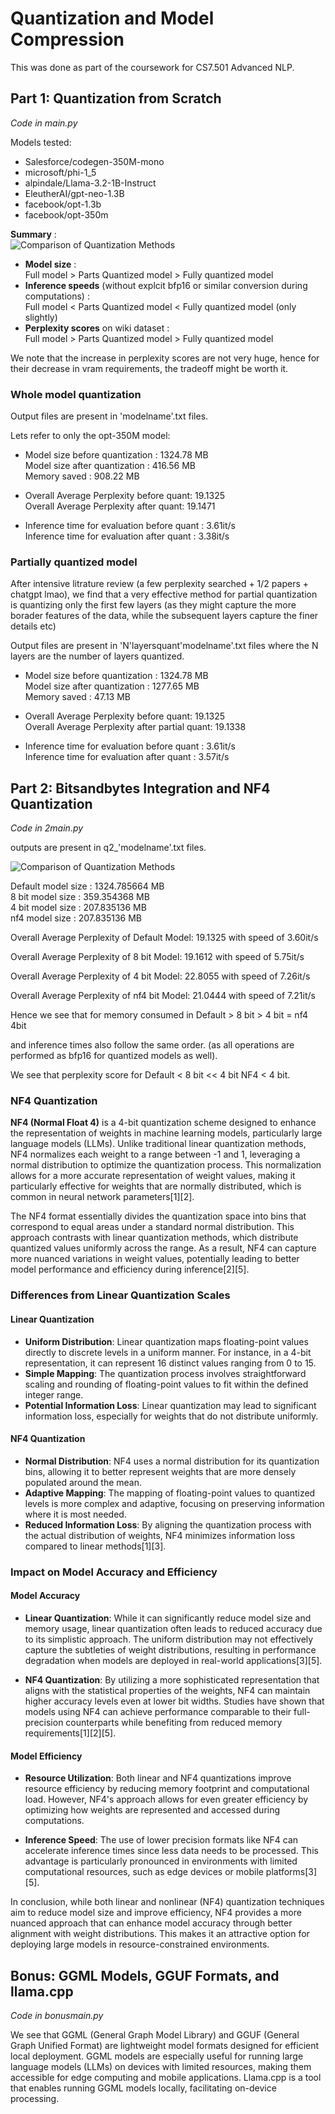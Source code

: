 # Quantization and Model Compression

This was done as part of the coursework for CS7.501 Advanced NLP.


## Part 1: Quantization from Scratch

_Code in main.py_

Models tested:

- Salesforce/codegen-350M-mono
- microsoft/phi-1_5
- alpindale/Llama-3.2-1B-Instruct
- EleutherAI/gpt-neo-1.3B
- facebook/opt-1.3b
- facebook/opt-350m


**Summary** :\
![Comparison of Quantization Methods](./comparison_part2.png)
- **Model size** :\
 Full model > Parts Quantized model > Fully quantized model
- **Inference speeds** (without explcit bfp16 or similar conversion during computations) :\
 Full model < Parts Quantized model < Fully quantized model (only slightly)
- **Perplexity scores** on wiki dataset :\
 Full model > Parts Quantized model > Fully quantized model

We note that the increase in perplexity scores are not very huge, hence for their decrease in vram requirements, the tradeoff might be worth it.

### Whole model quantization

Output files are present in 'modelname'.txt files.

Lets refer to only the opt-350M model:

- Model size before quantization : 1324.78 MB\
 Model size after quantization : 416.56 MB\
 Memory saved : 908.22 MB

- Overall Average Perplexity before quant: 19.1325\
Overall Average Perplexity after quant: 19.1471

- Inference time for evaluation before quant : 3.61it/s\
 Inference time for evaluation after quant : 3.38it/s

### Partially quantized model

After intensive litrature review (a few perplexity searched + 1/2 papers + chatgpt lmao), we find that a very effective method for partial quantization is quantizing only the first few layers (as they might capture the more borader features of the data, while the subsequent layers capture the finer details etc)

Output files are present in 'N'layersquant'modelname'.txt files where the N layers are the number of layers quantized.

- Model size before quantization : 1324.78 MB\
 Model size after quantization : 1277.65 MB\
 Memory saved : 47.13 MB

- Overall Average Perplexity before quant: 19.1325\
Overall Average Perplexity after partial quant: 19.1338

- Inference time for evaluation before quant : 3.61it/s\
 Inference time for evaluation after quant : 3.57it/s


## Part 2: Bitsandbytes Integration and NF4 Quantization

_Code in 2main.py_

outputs are present in q2_'modelname'.txt files.

![Comparison of Quantization Methods](./comparison_part2.png)

Default model size : 1324.785664 MB\
8 bit model size : 359.354368 MB\
4 bit model size : 207.835136 MB\
nf4 model size : 207.835136 MB

Overall Average Perplexity of Default Model: 19.1325 with speed of 3.60it/s

Overall Average Perplexity of 8 bit Model: 19.1612 with speed of 5.75it/s

Overall Average Perplexity of 4 bit Model: 22.8055 with speed of 7.26it/s

Overall Average Perplexity of nf4 bit Model: 21.0444 with speed of 7.21it/s

Hence we see that for memory consumed in Default > 8 bit > 4 bit = nf4 4bit

and inference times also follow the same order. (as all operations are performed as bfp16 for quantized models as well).

We see that perplexity score for Default < 8 bit << 4 bit NF4 < 4 bit.

### NF4 Quantization

**NF4 (Normal Float 4)** is a 4-bit quantization scheme designed to enhance the representation of weights in machine learning models, particularly large language models (LLMs). Unlike traditional linear quantization methods, NF4 normalizes each weight to a range between -1 and 1, leveraging a normal distribution to optimize the quantization process. This normalization allows for a more accurate representation of weight values, making it particularly effective for weights that are normally distributed, which is common in neural network parameters[1][2].

The NF4 format essentially divides the quantization space into bins that correspond to equal areas under a standard normal distribution. This approach contrasts with linear quantization methods, which distribute quantized values uniformly across the range. As a result, NF4 can capture more nuanced variations in weight values, potentially leading to better model performance and efficiency during inference[2][5].

### Differences from Linear Quantization Scales

#### Linear Quantization
- **Uniform Distribution**: Linear quantization maps floating-point values directly to discrete levels in a uniform manner. For instance, in a 4-bit representation, it can represent 16 distinct values ranging from 0 to 15.
- **Simple Mapping**: The quantization process involves straightforward scaling and rounding of floating-point values to fit within the defined integer range.
- **Potential Information Loss**: Linear quantization may lead to significant information loss, especially for weights that do not distribute uniformly.

#### NF4 Quantization
- **Normal Distribution**: NF4 uses a normal distribution for its quantization bins, allowing it to better represent weights that are more densely populated around the mean.
- **Adaptive Mapping**: The mapping of floating-point values to quantized levels is more complex and adaptive, focusing on preserving information where it is most needed.
- **Reduced Information Loss**: By aligning the quantization process with the actual distribution of weights, NF4 minimizes information loss compared to linear methods[1][3].

### Impact on Model Accuracy and Efficiency

#### Model Accuracy
- **Linear Quantization**: While it can significantly reduce model size and memory usage, linear quantization often leads to reduced accuracy due to its simplistic approach. The uniform distribution may not effectively capture the subtleties of weight distributions, resulting in performance degradation when models are deployed in real-world applications[3][5].
  
- **NF4 Quantization**: By utilizing a more sophisticated representation that aligns with the statistical properties of the weights, NF4 can maintain higher accuracy levels even at lower bit widths. Studies have shown that models using NF4 can achieve performance comparable to their full-precision counterparts while benefiting from reduced memory requirements[1][2][5].

#### Model Efficiency
- **Resource Utilization**: Both linear and NF4 quantizations improve resource efficiency by reducing memory footprint and computational load. However, NF4's approach allows for even greater efficiency by optimizing how weights are represented and accessed during computations.
  
- **Inference Speed**: The use of lower precision formats like NF4 can accelerate inference times since less data needs to be processed. This advantage is particularly pronounced in environments with limited computational resources, such as edge devices or mobile platforms[3][5].

In conclusion, while both linear and nonlinear (NF4) quantization techniques aim to reduce model size and improve efficiency, NF4 provides a more nuanced approach that can enhance model accuracy through better alignment with weight distributions. This makes it an attractive option for deploying large models in resource-constrained environments.



## Bonus: GGML Models, GGUF Formats, and llama.cpp

_Code in bonusmain.py_

We see that GGML (General Graph Model Library) and GGUF (General Graph Unified Format) are lightweight model formats designed
for efficient local deployment. GGML models are especially useful for running large language models (LLMs) on devices
with limited resources, making them accessible for edge computing and mobile applications. Llama.cpp is a tool that
enables running GGML models locally, facilitating on-device processing.

